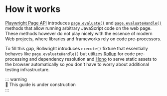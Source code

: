 # How it works

[Playwright Page API][pw-page] introduces [`page.evaluate()`][evaluate] and
[`page.evaluateHandle()`][evaluate-handle] methods that allow running arbitrary
JavaScript code on the web page. These methods however do not play nicely with
the essence of modern Web projects, where libraries and frameworks rely on code
pre-processors.

To fill this gap, Rollwright introduces `execute()` fixture that essentially
behaves like `page.evaluateHandle()` but utilizes [Rollup][rollup] for code
pre-processing and dependency resolution and [Hono][hono] to serve static assets
to the browser automatically so you don't have to worry about additional testing
infrastructure.

::: warning  
🚧 This guide is under construction  
:::

[pw-page]: https://playwright.dev/docs/api/class-page
[evaluate]: https://playwright.dev/docs/api/class-page#page-evaluate
[evaluate-handle]:
  https://playwright.dev/docs/api/class-page#page-evaluate-handle
[rollup]: https://rollupjs.org
[hono]: https://hono.dev
